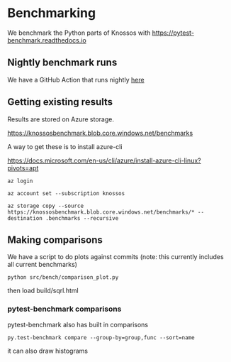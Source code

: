 # Benchmarking


We benchmark the Python parts of Knossos with https://pytest-benchmark.readthedocs.io


## Nightly benchmark runs

We have a GitHub Action that runs nightly [here](../.github/workflows/benchmark.yml)

## Getting existing results

Results are stored on Azure storage.

https://knossosbenchmark.blob.core.windows.net/benchmarks

A way to get these is to install azure-cli

https://docs.microsoft.com/en-us/cli/azure/install-azure-cli-linux?pivots=apt


```
az login

az account set --subscription knossos

az storage copy --source https://knossosbenchmark.blob.core.windows.net/benchmarks/* --destination .benchmarks --recursive
```

## Making comparisons 


We have a script to do plots against commits (note: this currently includes all current benchmarks)

```
python src/bench/comparison_plot.py
```

then load build/sqrl.html

### pytest-benchmark comparisons

pytest-benchmark also has built in comparisons

```
py.test-benchmark compare --group-by=group,func --sort=name
```

it can also draw histograms
